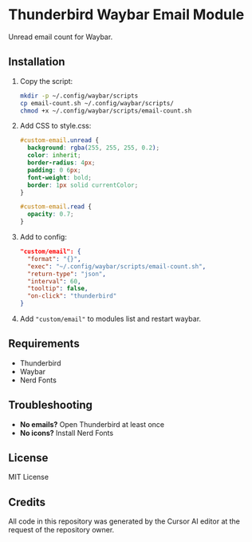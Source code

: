 # Thunderbird Waybar Email Module

Unread email count for Waybar.

## Installation

1. Copy the script:
   ```bash
   mkdir -p ~/.config/waybar/scripts
   cp email-count.sh ~/.config/waybar/scripts/
   chmod +x ~/.config/waybar/scripts/email-count.sh
   ```

2. Add CSS to style.css:
   ```css
   #custom-email.unread {
     background: rgba(255, 255, 255, 0.2);
     color: inherit;
     border-radius: 4px;
     padding: 0 6px;
     font-weight: bold;
     border: 1px solid currentColor;
   }

   #custom-email.read {
     opacity: 0.7;
   }
   ```

3. Add to config:
   ```json
   "custom/email": {
     "format": "{}",
     "exec": "~/.config/waybar/scripts/email-count.sh",
     "return-type": "json",
     "interval": 60,
     "tooltip": false,
     "on-click": "thunderbird"
   }
   ```

4. Add `"custom/email"` to modules list and restart waybar.

## Requirements

- Thunderbird
- Waybar
- Nerd Fonts

## Troubleshooting

- **No emails?** Open Thunderbird at least once
- **No icons?** Install Nerd Fonts

## License

MIT License

## Credits

All code in this repository was generated by the Cursor AI editor at the request of the repository owner.
